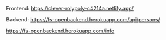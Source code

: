 Frontend: https://clever-rolypoly-c4214a.netlify.app/

Backend:  https://fs-openbackend.herokuapp.com/api/persons/
        
https://fs-openbackend.herokuapp.com/info
